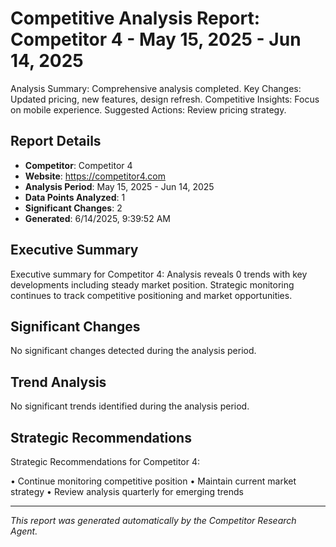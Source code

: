 # Competitive Analysis Report: Competitor 4 - May 15, 2025 - Jun 14, 2025

Analysis Summary: Comprehensive analysis completed.
Key Changes: Updated pricing, new features, design refresh.
Competitive Insights: Focus on mobile experience.
Suggested Actions: Review pricing strategy.

## Report Details

- **Competitor**: Competitor 4
- **Website**: https://competitor4.com
- **Analysis Period**: May 15, 2025 - Jun 14, 2025
- **Data Points Analyzed**: 1
- **Significant Changes**: 2
- **Generated**: 6/14/2025, 9:39:52 AM

## Executive Summary

Executive summary for Competitor 4: Analysis reveals 0 trends with key developments including steady market position. Strategic monitoring continues to track competitive positioning and market opportunities.

## Significant Changes

No significant changes detected during the analysis period.

## Trend Analysis

No significant trends identified during the analysis period.

## Strategic Recommendations

Strategic Recommendations for Competitor 4:

• Continue monitoring competitive position
• Maintain current market strategy
• Review analysis quarterly for emerging trends

---

*This report was generated automatically by the Competitor Research Agent.*
